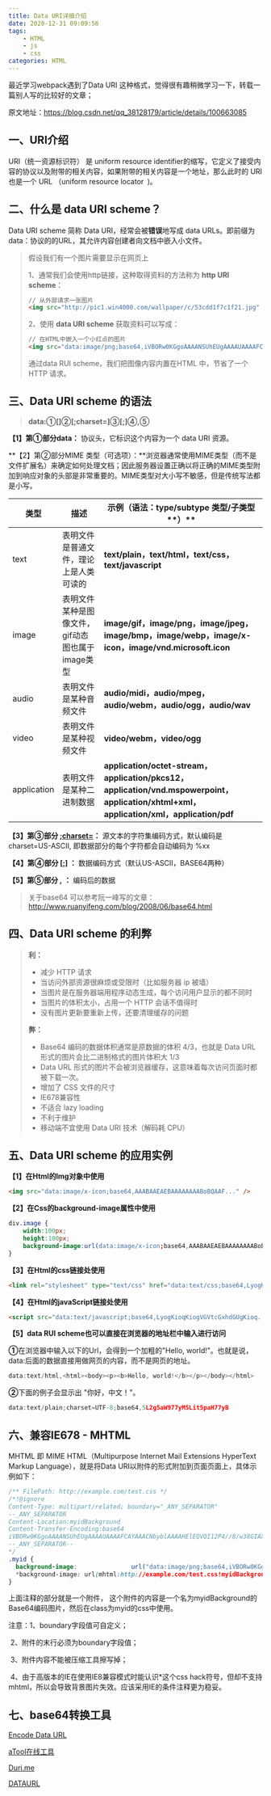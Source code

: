 ```yaml
---
title: Data URI详细介绍
date: 2020-12-31 09:09:56
tags:
	- HTML
	- js
	- css
categories: HTML
---
```




最近学习webpack遇到了Data URI 这种格式，觉得很有趣稍微学习一下，转载一篇别人写的比较好的文章；

原文地址：https://blog.csdn.net/qq_38128179/article/details/100663085

## 一、URI介绍

URI（统一资源标识符） 是 uniform resource identifier的缩写，它定义了接受内容的协议以及附带的相关内容，如果附带的相关内容是一个地址，那么此时的 URI 也是一个 URL （uniform resource locator` `)。

## 二、什么是 data URI scheme？

Data URI scheme 简称 Data URI，经常会被**错误**地写成 data URLs。即前缀为data：协议的的URL，其允许内容创建者向文档中嵌入小文件。

> 假设我们有一个图片需要显示在网页上
>
> 1、通常我们会使用http链接，这种取得资料的方法称为 **http URI scheme**：
>
> ```html
> // 从外部请求一张图片
> <img src="http://pic1.win4000.com/wallpaper/c/53cdd1f7c1f21.jpg" alt="">
> ```
>
>  2、使用 **data URI scheme** 获取资料可以写成：
>
> ```html
> // 在HTML中嵌入一个小红点的图片
> <img src="data:image/png;base64,iVBORw0KGgoAAAANSUhEUgAAAAUAAAAFCAYAAACNbyblAAAAHElEQVQI12P4//8/w38GIAXDIBKE0DHxgljNBAAO9TXL0Y4OHwAAAABJRU5ErkJggg==" alt="">
> ```
>
> 通过data RUI scheme，我们把图像内容内置在HTML 中，节省了一个 HTTP 请求。

##  三、**Data URI scheme 的语法**

>  **data:①[<mime type>]②[;charset=<charset>]③[;<encoding>]④,<encoded data>⑤**

**【1】第①部分data：** 协议头，它标识这个内容为一个 data URI 资源。

**【2】第②部分MIME 类型（可选项）：**浏览器通常使用MIME类型（而不是文件扩展名）来确定如何处理文档；因此服务器设置正确以将正确的MIME类型附加到响应对象的头部是非常重要的。MIME类型对大小写不敏感，但是传统写法都是小写。

| **类型**    | **描述**                                         | **示例（语法：type/subtype 类型/子类型****）**               |
| ----------- | ------------------------------------------------ | ------------------------------------------------------------ |
| text        | 表明文件是普通文件，理论上是人类可读的           | **text/plain，text/html，text/css，text/javascript**         |
| image       | 表明文件某种是图像文件，gif动态图也属于image类型 | **image/gif，image/png，image/jpeg，image/bmp，image/webp，image/x-icon，image/vnd.microsoft.icon** |
| audio       | 表明文件是某种音频文件                           | **audio/midi，audio/mpeg，audio/webm，audio/ogg，audio/wav** |
| video       | 表明文件是某种视频文件                           | **video/webm，video/ogg**                                    |
| application | 表明文件是某种二进制数据                         | **application/octet-stream，application/pkcs12，application/vnd.mspowerpoint，application/xhtml+xml，application/xml，application/pdf** |

**【3】第③部分 [;charset=<charset>](可选项)：** 源文本的字符集编码方式，默认编码是 charset=US-ASCII, 即数据部分的每个字符都会自动编码为 %xx

**【4】第④部分 [;<encoding>] ：** 数据编码方式（默认US-ASCII，BASE64两种）

**【5】第⑤部分 ,<encoded data>** **：** 编码后的数据

> 关于base64 可以参考阮一峰写的文章：http://www.ruanyifeng.com/blog/2008/06/base64.html

##  四、**Data URI scheme 的利弊**

> **利：**
>
> - 减少 HTTP 请求
> - 当访问外部资源很麻烦或受限时（比如服务器 ip 被墙）
> - 当图片是在服务器端用程序动态生成，每个访问用户显示的都不同时
> - 当图片的体积太小，占用一个 HTTP 会话不值得时
> - 没有图片更新要重新上传，还要清理缓存的问题
>
> **弊：**
>
> - Base64 编码的数据体积通常是原数据的体积 4/3，也就是 Data URL 形式的图片会比二进制格式的图片体积大 1/3
> - Data URL 形式的图片不会被浏览器缓存，这意味着每次访问页面时都被下载一次。
> - 增加了 CSS 文件的尺寸
> - IE678兼容性
> - 不适合 lazy loading
> - 不利于维护
> - 移动端不宜使用 Data URI 技术（解码耗 CPU）

## 五、**Data URI scheme 的应用实例**

**【1】在Html的Img对象中使用**

```html
<img src="data:image/x-icon;base64,AAABAAEAEBAAAAAAAABoBQAAF..." />
```

**【2】在Css的background-image属性中使用**

```css
div.image {
    width:100px;
    height:100px;
	background-image:url(data:image/x-icon;base64,AAABAAEAEBAAAAAAAABoBQAAF...);
}
```

**【3】在Html的css链接处使用**

```html
<link rel="stylesheet" type="text/css" href="data:text/css;base64,LyogKioqKiogVGVtcGxhdGUgKioq..." />
```

**【4】在Html的javaScript链接处使用**

```html
<script src="data:text/javascript;base64,LyogKioqKiogVGVtcGxhdGUgKioq..." type="text/javascript"></script>
```

**【5】data RUI scheme也可以直接在浏览器的地址栏中输入进行访问** 

 **①**在浏览器中输入以下的Url，会得到一个加粗的"Hello, world!"。也就是说，data:后面的数据直接用做网页的内容，而不是网页的地址。

```javascript
data:text/html,<html><body><p><b>Hello, world!</b></p></body></html>
```

 **②**下面的例子会显示出 "你好，中文！"。

```javascript
data:text/plain;charset=UTF-8;base64,5L2g5aW977yM5Lit5paH77yB
```

## 六、兼容IE678 - MHTML

 MHTML 即 MIME HTML（Multipurpose Internet Mail Extensions HyperText Markup Language），就是将Data URI以附件的形式附加到页面页面上，具体示例如下：

```css
/** FilePath: http://example.com/test.css */
/*!@ignore
Content-Type: multipart/related; boundary="_ANY_SEPARATOR"
--_ANY_SEPARATOR
Content-Location:myidBackground
Content-Transfer-Encoding:base64
iVBORw0KGgoAAAANSUhEUgAAAAUAAAAFCAYAAACNbyblAAAAHElEQVQI12P4//8/w38GIAXDIBKE0DHxgljNBAAO9TXL0Y4OHwAAAABJRU5ErkJggg==
--_ANY_SEPARATOR--
*/
.myid {
  background-image: 		      url("data:image/png;base64,iVBORw0KGgoAAAANSUhEUgAAAAUAAAAFCAYAAACNbyblAAAAHElEQVQI12P4//8/w38GIAXDIBKE0DHxgljNBAAO9TXL0Y4OHwAAAABJRU5ErkJggg==");
  *background-image: url(mhtml:http://example.com/test.css!myidBackground); 
}
```

 上面注释的部分就是一个附件， 这个附件的内容是一个名为myidBackground的Base64编码图片，然后在class为myid的css中使用。

  注意：1、boundary字段值可自定义；

​       2、附件的末行必须为boundary字段值；

​       3、附件内容不能被压缩工具擦写掉；

​       4、由于高版本的IE在使用IE8兼容模式时能认识*这个css hack符号，但却不支持mhtml，所以会导致背景图片失效。应该采用IE的条件注释更为稳妥。

## 七、base64转换工具

[Encode Data URL ](http://www.pjhome.net/web/html5/encodeDataUrl.htm)

[aTool在线工具](http://www.atool9.com/img2base64.php)

[Duri.me](https://duri.me/)

[DATAURL](https://dataurl.sveinbjorn.org/#dataurlmaker)